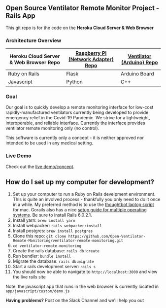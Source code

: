 ## Open Source Ventilator Remote Monitor Project - Rails App

This git repo is for the code on the **Heroku Cloud Server & Web Browser**

### Architecture Overview
| Heroku Cloud Server & Web Browser Repo | [Raspberry Pi (Network Adapter) Repo](https://github.com/Open-Ventilator-Remote-Monitoring/remote-ventilator-monitor-pi) | [Ventilator (Arduino) Repo](https://github.com/Open-Ventilator-Remote-Monitoring/ventilator-monitor-arduino) |
| ----------- | ----------- | ----------- |
| Ruby on Rails | Flask | Arduino Board |
| Javascript | Python | C++ |

### Goal
Our goal is to quickly develop a remote monitoring interface for low-cost rapidly-manufactured ventilators currently being developed to provide emergency relief in the Covid-19 Pandemic.  We strive for a lightweight, interoperable, and reliable interface. Currently the interface provides ventilator remote monitoring only (no control).

This software is currently only a concept - it is neither approved nor intended to be used in any medical setting.

### Live Demo
Check out the [live demo/concept](http://www.ventilatormonitor.com).

## How do I set up my computer for development?
1. Set up your computer to run a Ruby on Rails develpment environment. This is quite an involved process - thankfully you only need to do it once in a while. My preferred method is to use the [thoughtbot laptop script](https://github.com/thoughtbot/laptop) for mac. Gorails also has a nice [setup guide for multiple operating systems](https://gorails.com/setup). Be sure to install Rails 6.0.2.1.
2. Install yarn: `brew install yarn`
3. Install webpacker: `rails webpacker:install`
4. Install postgres: `brew install postgres`
5. Clone this repo: `git clone https://github.com/Open-Ventilator-Remote-Monitoring/ventilator-remote-monitoring.git`
6. `cd ventilator-remote-monitoring`
7. Create the rails database: `rails db:create`
8. Run bundler: `bundle install`
9. Migrate the database: `rails db:migrate`
10. Start a rails development server: `rails s`
11. You should now be able to navigate to `http://localhost:3000` and view the live rails site

Note: the javascript app that runs in the web browser is currently located in `app/javascript/custom/demo.js` 

**Having problems?** Post on the Slack Channel and we'll help you out
